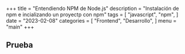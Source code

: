 +++
title = "Entendiendo NPM de Node.js"
description = "Instalación de npm e incializando un proyectp con npm"
tags = [
    "javascript",
    "npm",
]
date = "2023-02-08"
categories = [
    "Frontend",
    "Desarrollo",
]
menu = "main"
+++
## Prueba